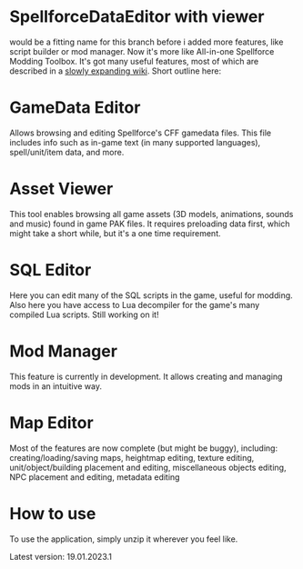 # SpellforceDataEditor with viewer
would be a fitting name for this branch before i added more features, like script builder or mod manager. Now it's more like All-in-one Spellforce Modding Toolbox. It's got many useful features, most of which are described in a [slowly expanding wiki](https://github.com/leszekd25/spellforce_data_editor/wiki). Short outline here:

# GameData Editor
Allows browsing and editing Spellforce's CFF gamedata files. This file includes info such as in-game text (in many supported languages), spell/unit/item data, and more.

# Asset Viewer
This tool enables browsing all game assets (3D models, animations, sounds and music) found in game PAK files. It requires preloading data first, which might take a short while, but it's a one time requirement.

# SQL Editor
Here you can edit many of the SQL scripts in the game, useful for modding. Also here you have access to Lua decompiler for the game's many compiled Lua scripts. Still working on it!

# Mod Manager
This feature is currently in development. It allows creating and managing mods in an intuitive way.

# Map Editor
Most of the features are now complete (but might be buggy), including: creating/loading/saving maps, heightmap editing, texture editing, unit/object/building placement and editing, miscellaneous objects editing, NPC placement and editing, metadata editing

# How to use
To use the application, simply unzip it wherever you feel like.

Latest version: 19.01.2023.1
